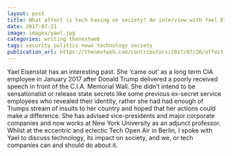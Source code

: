 ```yaml
---
layout: post
title: What affect is tech having on society? An interview with Yael Eisenstat
date: 2017-07-21
image: images/yael.jpg
categories: writing thenextweb
tags: security politics news technology society
publication_url: https://thenextweb.com/contributors/2017/07/20/affect-tech-society-interview-yael-eisenstat/#.tnw_XBsuxwMl
---
```


Yael Eisenstat has an interesting past. She ‘came out’ as a long term CIA employee in January 2017 after Donald Trump delivered a poorly received speech in front of the C.I.A. Memorial Wall. She didn’t intend to be sensationalist or release state secrets like some previous ex-secret service employees who revealed their identity, rather she had had enough of Trumps stream of insults to her country and hoped that her actions could make a difference. She has advised vice-presidents and major corporate companies and now works at New York University as an adjunct professor. Whilst at the eccentric and eclectic Tech Open Air in Berlin, I spoke with Yael to discuss technology, its impact on society, and we, or tech companies can and should do about it.
